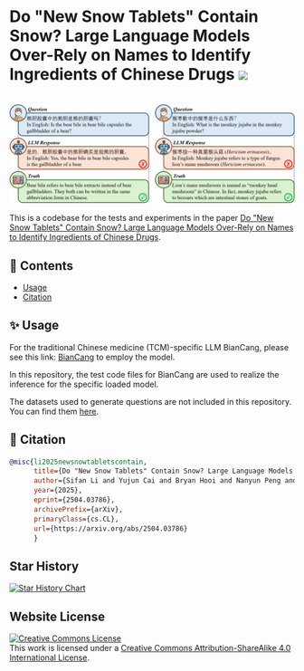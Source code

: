 # Do "New Snow Tablets" Contain Snow? Large Language Models Over-Rely on Names to Identify Ingredients of Chinese Drugs  <img src="asset/favicon.ico" width="36"/>

<p align="center">
    <br>
    <img src="asset/banner.png"/>
    <br>
<p>

This is a codebase for the tests and experiments in the paper [Do "New Snow Tablets" Contain Snow? Large Language Models Over-Rely on Names to Identify Ingredients of Chinese Drugs](https://arxiv.org/abs/2504.03786).

## 📖 Contents
- [Usage](#-usage)
- [Citation](#-citation)


## ✨ Usage
For the traditional Chinese medicine (TCM)-specific LLM BianCang, please see this link: [BianCang](https://github.com/QLU-NLP/BianCang) to employ the model.

In this repository, the test code files for BianCang are used to realize the inference for the specific loaded model.

The datasets used to generate questions are not included in this repository. You can find them [here]().


## 📎 Citation

```bibtex
@misc{li2025newsnowtabletscontain,
      title={Do "New Snow Tablets" Contain Snow? Large Language Models Over-Rely on Names to Identify Ingredients of Chinese Drugs}, 
      author={Sifan Li and Yujun Cai and Bryan Hooi and Nanyun Peng and Yiwei Wang},
      year={2025},
      eprint={2504.03786},
      archivePrefix={arXiv},
      primaryClass={cs.CL},
      url={https://arxiv.org/abs/2504.03786}
      }
```

## Star History

<a href="https://www.star-history.com/#med-llm/tcm-llm-overrely-on-names&Date">
 <picture>
   <source media="(prefers-color-scheme: dark)" srcset="https://api.star-history.com/svg?repos=med-llm/tcm-llm-overrely-on-names&type=Date&theme=dark" />
   <source media="(prefers-color-scheme: light)" srcset="https://api.star-history.com/svg?repos=med-llm/tcm-llm-overrely-on-names&type=Date" />
   <img alt="Star History Chart" src="https://api.star-history.com/svg?repos=med-llm/tcm-llm-overrely-on-names&type=Date" />
 </picture>
</a>


## Website License
<a rel="license" href="http://creativecommons.org/licenses/by-sa/4.0/"><img alt="Creative Commons License" style="border-width:0" src="https://i.creativecommons.org/l/by-sa/4.0/88x31.png" /></a><br />This work is licensed under a <a rel="license" href="http://creativecommons.org/licenses/by-sa/4.0/">Creative Commons Attribution-ShareAlike 4.0 International License</a>.
